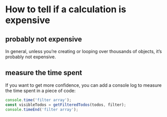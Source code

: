 # How to tell if a calculation is expensive

## probably not expensive
In general, unless you’re creating or looping over thousands of objects, it’s probably not expensive.

## measure the time spent
If you want to get more confidence, you can add a console log to measure the time spent in a piece of code:
```js
console.time('filter array');
const visibleTodos = getFilteredTodos(todos, filter);
console.timeEnd('filter array');
```

